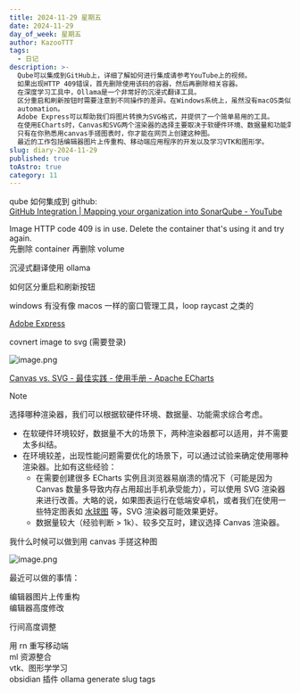 ```yaml
---
title: 2024-11-29 星期五
date: 2024-11-29
day_of_week: 星期五
author: KazooTTT
tags:
  - 日记
description: >-
  Qube可以集成到GitHub上，详细了解如何进行集成请参考YouTube上的视频。  
  如果出现HTTP 409错误，首先删除使用该码的容器，然后再删除相关容器。  
  在深度学习工具中，Ollama是一个非常好的沉浸式翻译工具。  
  区分重启和刷新按钮时需要注意到不同操作的差异。在Windows系统上，虽然没有macOS类似的窗口管理工具，但仍可以使用Raycast等第三方应用进行任务
  automation。  
  Adobe Express可以帮助我们将图片转换为SVG格式，并提供了一个简单易用的工具。  
  在使用ECharts时，Canvas和SVG两个渲染器的选择主要取决于软硬件环境、数据量和功能需求。在需要优化性能的问题场景下，尝试结合实验来确定使用哪种渲-render器更合适。  
  只有在你熟悉用canvas手搓图表时，你才能在网页上创建这种图。  
  最近的工作包括编辑器图片上传重构、移动端应用程序的开发以及学习VTK和图形学。
slug: diary-2024-11-29
published: true
toAstro: true
category: 11
---
```


qube 如何集成到 github:  
[GitHub Integration | Mapping your organization into SonarQube - YouTube](https://www.youtube.com/watch?v=6zvBuZr8CeI)

Image HTTP code 409 is in use. Delete the container that's using it and try again.  
先删除 container 再删除 volume

沉浸式翻译使用 ollama

如何区分重启和刷新按钮

windows 有没有像 macos 一样的窗口管理工具，loop raycast 之类的

[Adobe Express](https://new.express.adobe.com/tools/convert-to-svg)

covnert image to svg (需要登录)

![image.png](https://pictures.kazoottt.top/2024/11/20241129-771df278cae6c89066af0a9a882f3ff9.png)

[Canvas vs. SVG - 最佳实践 - 使用手册 - Apache ECharts](https://echarts.apache.org/handbook/zh/best-practices/canvas-vs-svg/)

> [!note]
> 选择哪种渲染器，我们可以根据软硬件环境、数据量、功能需求综合考虑。
> 
> - 在软硬件环境较好，数据量不大的场景下，两种渲染器都可以适用，并不需要太多纠结。
> - 在环境较差，出现性能问题需要优化的场景下，可以通过试验来确定使用哪种渲染器。比如有这些经验：
>   - 在需要创建很多 ECharts 实例且浏览器易崩溃的情况下（可能是因为 Canvas 数量多导致内存占用超出手机承受能力），可以使用 SVG 渲染器来进行改善。大略的说，如果图表运行在低端安卓机，或者我们在使用一些特定图表如 [水球图](https://ecomfe.github.io/echarts-liquidfill/example/) 等，SVG 渲染器可能效果更好。
>   - 数据量较大（经验判断 > 1k）、较多交互时，建议选择 Canvas 渲染器。

我什么时候可以做到用 canvas 手搓这种图

![image.png](https://pictures.kazoottt.top/2024/11/20241129-60d83ca2693fd5e9774743f352039c2b.png)

最近可以做的事情：

编辑器图片上传重构  
编辑器高度修改

行间高度调整

用 rn 重写移动端  
ml 资源整合  
vtk、图形学学习  
obsidian 插件 ollama generate slug tags  

